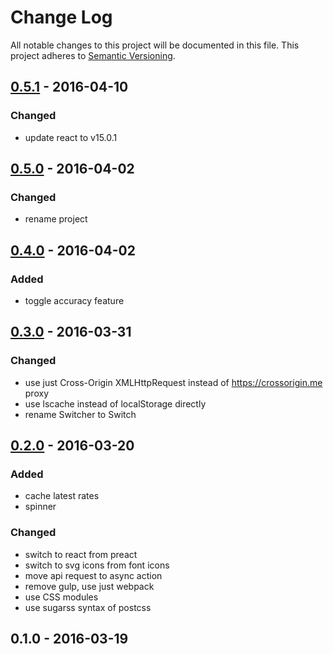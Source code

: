 # Change Log
All notable changes to this project will be documented in this file.
This project adheres to [Semantic Versioning](http://semver.org/).

## [0.5.1] - 2016-04-10
### Changed
- update react to v15.0.1

## [0.5.0] - 2016-04-02
### Changed
- rename project

## [0.4.0] - 2016-04-02
### Added
- toggle accuracy feature

## [0.3.0] - 2016-03-31
### Changed
- use just Cross-Origin XMLHttpRequest instead of https://crossorigin.me proxy
- use lscache instead of localStorage directly
- rename Switcher to Switch

## [0.2.0] - 2016-03-20
### Added
- cache latest rates
- spinner

### Changed
- switch to react from preact
- switch to svg icons from font icons
- move api request to async action
- remove gulp, use just webpack
- use CSS modules
- use sugarss syntax of postcss

## 0.1.0 - 2016-03-19

[0.5.1]: https://github.com/sadorlovsky/currency-converter/compare/v0.5.0...v0.5.1
[0.5.0]: https://github.com/sadorlovsky/currency-converter/compare/v0.4.0...v0.5.0
[0.4.0]: https://github.com/sadorlovsky/currency-converter/compare/v0.3.0...v0.4.0
[0.3.0]: https://github.com/sadorlovsky/currency-converter/compare/v0.2.0...v0.3.0
[0.2.0]: https://github.com/sadorlovsky/currency-converter/compare/v0.1.0...v0.2.0

